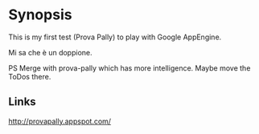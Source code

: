 Synopsis
========

This is my first test (Prova Pally)
to play with Google AppEngine.

Mi sa che è un doppione.

PS Merge with prova-pally which has more intelligence.
Maybe move the ToDos there.



Links
-----

http://provapally.appspot.com/
